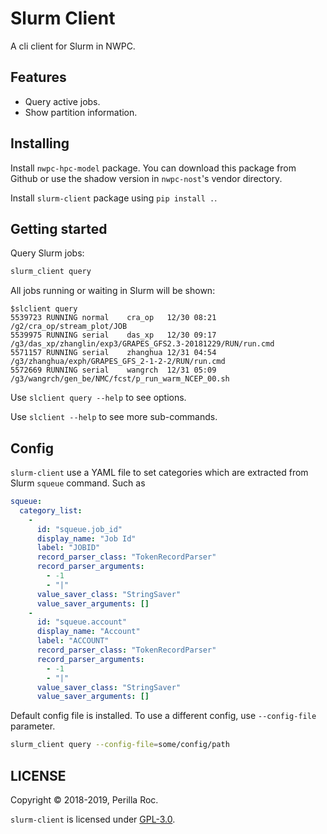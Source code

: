 # Slurm Client

A cli client for Slurm in NWPC.

## Features

- Query active jobs.
- Show partition information.

## Installing

Install `nwpc-hpc-model` package. You can download this package from Github or
use the shadow version in `nwpc-nost`'s vendor directory.

Install `slurm-client` package using `pip install .`.

## Getting started

Query Slurm jobs:

```bash
slurm_client query
```

All jobs running or waiting in Slurm will be shown:

```
$slclient query
5539723 RUNNING normal    cra_op   12/30 08:21 /g2/cra_op/stream_plot/JOB
5539975 RUNNING serial    das_xp   12/30 09:17 /g3/das_xp/zhanglin/exp3/GRAPES_GFS2.3-20181229/RUN/run.cmd
5571157 RUNNING serial    zhanghua 12/31 04:54 /g3/zhanghua/exph/GRAPES_GFS_2-1-2-2/RUN/run.cmd
5572669 RUNNING serial    wangrch  12/31 05:09 /g3/wangrch/gen_be/NMC/fcst/p_run_warm_NCEP_00.sh
```

Use `slclient query --help` to see options.

Use `slclient --help` to see more sub-commands.

## Config

`slurm-client` use a YAML file to set categories which are extracted from Slurm `squeue` command. Such as

```yaml
squeue:
  category_list:
    -
      id: "squeue.job_id"
      display_name: "Job Id"
      label: "JOBID"
      record_parser_class: "TokenRecordParser"
      record_parser_arguments:
        - -1
        - "|"
      value_saver_class: "StringSaver"
      value_saver_arguments: []
    -
      id: "squeue.account"
      display_name: "Account"
      label: "ACCOUNT"
      record_parser_class: "TokenRecordParser"
      record_parser_arguments:
        - -1
        - "|"
      value_saver_class: "StringSaver"
      value_saver_arguments: []
```

Default config file is installed. To use a different config, use `--config-file` parameter.

```bash
slurm_client query --config-file=some/config/path
```

## LICENSE

Copyright &copy; 2018-2019, Perilla Roc.

`slurm-client` is licensed under [GPL-3.0](#).

[GPL-3.0]: http://www.gnu.org/licenses/gpl-3.0.en.html